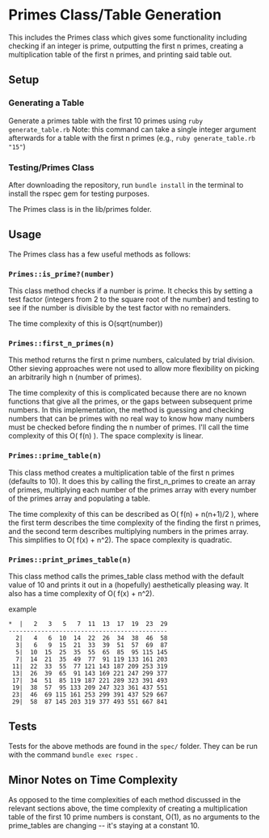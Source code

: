 # Primes Class/Table Generation
This includes the Primes class which gives some functionality including checking if an integer is prime, outputting the first n primes, creating a multiplication table of the first n primes, and printing said table out.


## Setup

### Generating a Table
Generate a primes table with the first 10 primes using `ruby generate_table.rb`
Note: this command can take a single integer argument afterwards for a table with the first n primes (e.g., `ruby generate_table.rb "15"`)


### Testing/Primes Class
After downloading the repository, run `bundle install` in the terminal to install the rspec gem for testing purposes.

The Primes class is in the lib/primes folder.


## Usage
The Primes class has a few useful methods as follows:

### `Primes::is_prime?(number)`
This class method checks if a number is prime. It checks this by setting a test factor (integers from 2 to the square root of the number) and testing to see if the number is divisible by the test factor with no remainders.

The time complexity of this is O(sqrt(number))

### `Primes::first_n_primes(n)`
This method returns the first n prime numbers, calculated by trial division. Other sieving approaches were not used to allow more flexibility on picking an arbitrarily high n (number of primes).

The time complexity of this is complicated because there are no known functions that give all the primes, or the gaps between subsequent prime numbers. In this implementation, the method is guessing and checking numbers that can be primes with no real way to know how many numbers must be checked before finding the n number of primes. I'll call the time complexity of this O( f(n) ). The space complexity is linear.

### `Primes::prime_table(n)`
This class method creates a multiplication table of the first n primes (defaults to 10). It does this by calling the first_n_primes to create an array of primes, multiplying each number of the primes array with every number of the primes array and populating a table.

The time complexity of this can be described as O( f(n) + n(n+1)/2 ), where the first term describes the time complexity of the finding the first n primes, and the second term describes multiplying numbers in the primes array. This simplifies to O( f(x) + n^2). The space complexity is quadratic.

### `Primes::print_primes_table(n)`
This class method calls the primes_table class method with the default value of 10 and prints it out in a (hopefully) aesthetically pleasing way. It also has a time complexity of O( f(x) + n^2).

example
```
*  |   2   3   5   7  11  13  17  19  23  29
--------------------------------------------
  2|   4   6  10  14  22  26  34  38  46  58
  3|   6   9  15  21  33  39  51  57  69  87
  5|  10  15  25  35  55  65  85  95 115 145
  7|  14  21  35  49  77  91 119 133 161 203
 11|  22  33  55  77 121 143 187 209 253 319
 13|  26  39  65  91 143 169 221 247 299 377
 17|  34  51  85 119 187 221 289 323 391 493
 19|  38  57  95 133 209 247 323 361 437 551
 23|  46  69 115 161 253 299 391 437 529 667
 29|  58  87 145 203 319 377 493 551 667 841
```

## Tests
Tests for the above methods are found in the `spec/` folder. They can be run with the command `bundle exec rspec` .


## Minor Notes on Time Complexity
As opposed to the time complexities of each method discussed in the relevant sections above, the time complexity of creating a multiplication table of the first 10 prime numbers is constant, O(1), as no arguments to the prime_tables are changing -- it's staying at a constant 10.
